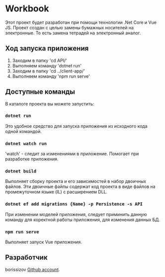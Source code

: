 # Workbook

Этот проект будет разработан при помощи технологии .Net Core и Vue JS.
Проект создан с целью замены бумажных носителей на электронные. То есть замена тетрадей на электронный аналог.

## Ход запуска приложения

1. Заходим в папку 'cd API/'
1. Выполняем команду 'dotnet run'
1. Заходим в папку 'cd ../client-app/'
1. Выполняем команду 'npm run serve'

## Доступные команды

В каталоге проекта вы можете запустить:

### `dotnet run`

Это удобное средство для запуска приложения из исходного кода одной командой.

### `dotnet watch run`

'watch' - следит за изменениями в приложение. Помогает при разработке приложения.

### `dotnet build`

Выполняет сборку проекта и его зависимостей в набор двоичных файлов. Эти двоичные файлы содержат код проекта в виде файлов на промежуточном языке (IL) с расширением DLL.

### `dotnet ef add migrations {Name} -p Persistence -s API`

При изменении моделей приложения, следует приминить данную команду для коректной работы приложения, для изменения данных БД.

### `npm run serve`

Выполняет запуск Vue приложения.

## Разработчик

borissizov [Github account](https://github.com/borissizov).
